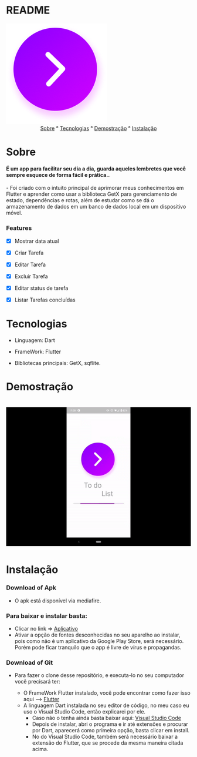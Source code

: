 # README

<p1 align ="center">
<img src="assets\images\splash.png" />
</p1>




<center>
<p1 align ="center">
   <a href = "#sobre">Sobre</a> ° 
   <a href = "#tecnologias">Tecnologias</a> ° 
   <a href = "#demostração">Demostração</a> ° 
    <a href = "#instalação">Instalação</a>


</p1>
</center>

# Sobre
<h4>É um app para facilitar seu dia a dia, guarda aqueles lembretes que você sempre esquece de forma fácil e prática..</h4>
- Foi criado com o intuito principal de aprimorar meus conhecimentos em Flutter e aprender como usar a biblioteca GetX para gerenciamento de estado, dependências e rotas, além de estudar como se dá o armazenamento de dados em um banco de dados local em um dispositivo móvel.




### Features

- [x] Mostrar data atual

- [x] Criar Tarefa

- [x] Editar Tarefa

- [x] Excluir Tarefa

- [x] Editar status de tarefa

- [x] Listar Tarefas concluídas

# Tecnologias
- Linguagem: Dart

- FrameWork: Flutter

- Bibliotecas principais: GetX, sqflite.

# Demostração

<h1 align="center">
<img src="assets\gif\gif_github.gif" />
</h1>


# Instalação
### Download of Apk
 - O apk está disponível via mediafire.


<h3>Para baixar e instalar basta:</h3>

- Clicar no link =>  <a href = "https://www.mediafire.com/file/vslf9y0fe58v7i3/TodoList.apk/file">Aplicativo</a>
- Ativar a opção de fontes desconhecidas no seu aparelho ao instalar, pois como não é um aplicativo da Google Play Store, será necessário. Porém pode ficar tranquilo que o app é livre de vírus e propagandas.

### Download of Git
 - Para fazer o clone desse repositório, e executa-lo no seu computador você precisará ter:
   
   - O FrameWork Flutter instalado, você pode encontrar como fazer isso aqui --> <a href = "https://flutter.dev/">Flutter</a>
   - A linguagem Dart instalada no seu editor de código, no meu caso eu uso o Visual Studio Code, então explicarei por ele.
      - Caso não o tenha ainda basta baixar aqui: <a href = "https://code.visualstudio.com/">Visual Studio Code</a>
      - Depois de instalar, abri o programa e ir até extensões e procurar por Dart, aparecerá como primeira opção, basta clicar em install.
      - No do Visual Studio Code, também será necessário baixar a extensão do Flutter, que se procede da mesma maneira citada acima.
      








